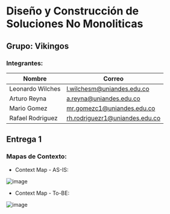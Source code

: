 # Diseño y Construcción de Soluciones No Monoliticas

## Grupo: Vikingos
### Integrantes:
| Nombre                        | Correo                                                            |
| ----------------------------- | ----------------------------------------------------------------- |
|Leonardo Wilches               |l.wilchesm@uniandes.edu.co                                         |
|Arturo Reyna                   |a.reyna@uniandes.edu.co                                            |
|Mario Gomez                    |mr.gomezc1@uniandes.edu.co                                         |
|Rafael Rodriguez                  |rh.rodriguezr1@uniandes.edu.co                                           |

## Entrega 1

### Mapas de Contexto:

- Context Map - AS-IS:

![image](https://github.com/areyna004/NoMonoliticas/assets/7703536/13099023-ca02-4c5b-bc18-40e823eb9235)


- Context Map - To-BE:
  
![image](https://github.com/areyna004/NoMonoliticas/assets/7703536/6d6df85c-c3ff-45f8-8c3c-a898237d194f)

